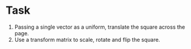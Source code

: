 Task
====

1. Passing a single vector as a uniform, translate the square across the page.
2. Use a transform matrix to scale, rotate and flip the square.